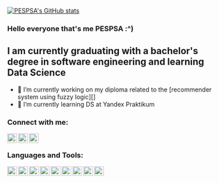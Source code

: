 <!--
**PESPSA/PESPSA** is a ✨ _special_ ✨ repository because its `README.md` (this file) appears on your GitHub profile.

Here are some ideas to get you started:

- 🔭 I’m currently working on ...
- 🌱 I’m currently learning ...
- 👯 I’m looking to collaborate on ...
- 🤔 I’m looking for help with ...
- 💬 Ask me about ...
- 📫 How to reach me: ...
- 😄 Pronouns: ...
- ⚡ Fun fact: ...
-->

[![PESPSA's GitHub stats](https://github-readme-stats.vercel.app/api?username=PESPSA&show_icons=true&theme=cobalt)](https://github.com/anuraghazra/github-readme-stats)

### Hello everyone that's me PESPSA :^)

## I am currently graduating with a bachelor's degree in software engineering and learning Data Science
- 🔭 I’m currently working on my diploma related to the [recommender system using fuzzy logic][]
- 🌱 I’m currently learning DS at Yandex Praktikum

### Connect with me:

[<img align="left" alt="Telegram" width="22px" src="https://img.icons8.com/color/48/000000/telegram-app--v1.png" />][Telegram]
[<img align="left" alt="VK" width="22px" src="https://img.icons8.com/color/25/000000/vk-circled.png" />][VK]
[<img align="left" alt="LinkedIn" width="22px" src="https://img.icons8.com/external-justicon-flat-justicon/48/000000/external-linkedin-social-media-justicon-flat-justicon.png" />][LinkedIn]

<br />

### Languages and Tools:

<img align="left" width="22px" src="https://img.icons8.com/color/48/000000/python--v1.png"/>
<img align="left" width="22px" src="https://img.icons8.com/fluency/48/000000/jupyter.png"/>
<img align="left" width="22px" src="https://img.icons8.com/color/48/000000/postgreesql.png"/>
<img align="left" width="22px" src="https://img.icons8.com/external-outline-juicy-fish/48/000000/external-sql-coding-and-development-outline-outline-juicy-fish.png"/>
<img align="left" width="22px" src="https://img.icons8.com/color/48/000000/c-sharp-logo.png"/>
<img align="left" width="22px" src="https://img.icons8.com/color/48/000000/git.png"/>
<img align="left" width="22px" src="https://img.icons8.com/material-outlined/48/000000/github.png"/>
<img align="left" width="22px" src="https://img.icons8.com/external-tal-revivo-shadow-tal-revivo/48/000000/external-html-5-is-a-software-solution-stack-that-defines-the-properties-and-behaviors-of-web-page-logo-shadow-tal-revivo.png"/>
<img align="left" width="22px" src="https://img.icons8.com/color/48/000000/css3.png"/>

[Telegram]:https://t.me/psapsa
[VK]:https://vk.com/yadadaya
[LinkedIn]:https://www.linkedin.com/in/андрей-чалый-897672216/
